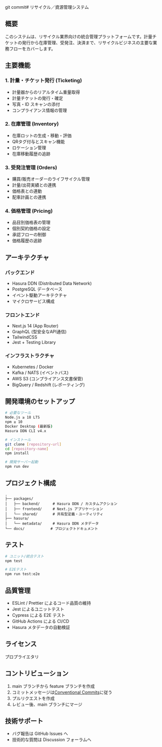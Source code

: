 git commit# リサイクル／資源管理システム

## 概要

このシステムは、リサイクル業界向けの統合管理プラットフォームです。計量チケットの発行から在庫管理、受発注、決済まで、リサイクルビジネスの主要な業務フローをカバーします。

## 主要機能

### 1. 計量・チケット発行 (Ticketing)
- 計量器からのリアルタイム重量取得
- 計量チケットの発行・確定
- 写真・ID スキャンの添付
- コンプライアンス情報の管理

### 2. 在庫管理 (Inventory)
- 在庫ロットの生成・移動・評価
- QRタグ付与とスキャン機能
- ロケーション管理
- 在庫移動履歴の追跡

### 3. 受発注管理 (Orders)
- 購買/販売オーダーのライフサイクル管理
- 計量/出荷実績との連携
- 価格表との連動
- 配車計画との連携

### 4. 価格管理 (Pricing)
- 品目別価格表の管理
- 個別契約価格の設定
- 承認フローの制御
- 価格履歴の追跡

## アーキテクチャ

### バックエンド
- Hasura DDN (Distributed Data Network)
- PostgreSQL データベース
- イベント駆動アーキテクチャ
- マイクロサービス構成

### フロントエンド
- Next.js 14 (App Router)
- GraphQL (型安全なAPI通信)
- TailwindCSS
- Jest + Testing Library

### インフラストラクチャ
- Kubernetes / Docker
- Kafka / NATS (イベントバス)
- AWS S3 (コンプライアンス文書保管)
- BigQuery / Redshift (レポーティング)

## 開発環境のセットアップ

```bash
# 必要なツール
Node.js ≥ 18 LTS
npm ≥ 10
Docker Desktop (最新版)
Hasura DDN CLI v4.x

# インストール
git clone [repository-url]
cd [repository-name]
npm install

# 開発サーバー起動
npm run dev
```

## プロジェクト構成

```
.
├── packages/
│   ├── backend/      # Hasura DDN / カスタムアクション
│   ├── frontend/     # Next.js アプリケーション
│   └── shared/       # 共有型定義・ユーティリティ
├── hasura/
│   └── metadata/     # Hasura DDN メタデータ
└── docs/            # プロジェクトドキュメント
```

## テスト

```bash
# ユニット/統合テスト
npm test

# E2Eテスト
npm run test:e2e
```

## 品質管理

- ESLint / Prettier によるコード品質の維持
- Jest によるユニットテスト
- Cypress による E2E テスト
- GitHub Actions による CI/CD
- Hasura メタデータの自動検証

## ライセンス

プロプライエタリ

## コントリビューション

1. main ブランチから feature ブランチを作成
2. コミットメッセージは[Conventional Commits](https://www.conventionalcommits.org/)に従う
3. プルリクエストを作成
4. レビュー後、main ブランチにマージ

## 技術サポート

- バグ報告は GitHub Issues へ
- 技術的な質問は Discussion フォーラムへ
